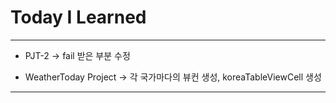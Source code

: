 # Today I Learned

---

- PJT-2 -> fail 받은 부분 수정

- WeatherToday Project -> 각 국가마다의 뷰컨 생성, koreaTableViewCell 생성

---
